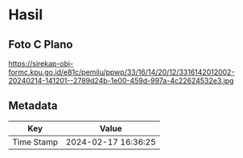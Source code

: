 # Hasil

## Foto C Plano

https://sirekap-obj-formc.kpu.go.id/e81c/pemilu/ppwp/33/16/14/20/12/3316142012002-20240214-141201--2789d24b-1e00-459d-997a-4c22624532e3.jpg


## Metadata

| Key        | Value               |
| ---------- | ------------------- |
| Time Stamp | 2024-02-17 16:36:25 |



